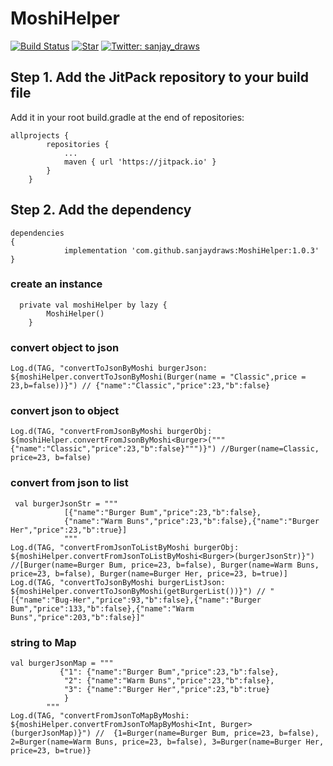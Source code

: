 # MoshiHelper
[![Build Status](https://jitpack.io/v/sanjaydraws/MoshiHelper.svg)](https://jitpack.io/v/sanjaydraws/MoshiHelper.svg)
[![Star](https://img.shields.io/github/stars/sanjaydraws/MoshiHelper.svg)](https://github.com/sanjaydraws/MoshiHelper)
<a href="https://twitter.com/sanjay_draws" target="_blank">
<img alt="Twitter: sanjay_draws" src="https://img.shields.io/twitter/follow/sanjay_draws.svg?style=social" />
</a>

## Step 1. Add the JitPack repository to your build file
Add it in your root build.gradle at the end of repositories:

```
allprojects {
		repositories {
			...
			maven { url 'https://jitpack.io' }
		}
	}
```

## Step 2. Add the dependency
```
dependencies
{
	        implementation 'com.github.sanjaydraws:MoshiHelper:1.0.3'
}
```

### create an instance 
```
  private val moshiHelper by lazy {
        MoshiHelper()
    }
```

### convert object to json
```
Log.d(TAG, "convertToJsonByMoshi burgerJson: ${moshiHelper.convertToJsonByMoshi(Burger(name = "Classic",price = 23,b=false))}") // {"name":"Classic","price":23,"b":false}
```

### convert json to object
```
Log.d(TAG, "convertFromJsonByMoshi burgerObj: ${moshiHelper.convertFromJsonByMoshi<Burger>("""{"name":"Classic","price":23,"b":false}""")}") //Burger(name=Classic, price=23, b=false)
```

### convert from json to list 
```
 val burgerJsonStr = """
            [{"name":"Burger Bum","price":23,"b":false},
            {"name":"Warm Buns","price":23,"b":false},{"name":"Burger Her","price":23,"b":true}]
            """
Log.d(TAG, "convertFromJsonToListByMoshi burgerObj: ${moshiHelper.convertFromJsonToListByMoshi<Burger>(burgerJsonStr)}") //[Burger(name=Burger Bum, price=23, b=false), Burger(name=Warm Buns, price=23, b=false), Burger(name=Burger Her, price=23, b=true)]
Log.d(TAG, "convertToJsonByMoshi burgerListJson: ${moshiHelper.convertToJsonByMoshi(getBurgerList())}") // "[{"name":"Bug-Her","price":93,"b":false},{"name":"Burger Bum","price":133,"b":false},{"name":"Warm Buns","price":203,"b":false}]"

```

### string  to Map
```
val burgerJsonMap = """
           {"1": {"name":"Burger Bum","price":23,"b":false},
            "2": {"name":"Warm Buns","price":23,"b":false},
            "3": {"name":"Burger Her","price":23,"b":true}
            } 
        """
Log.d(TAG, "convertFromJsonToMapByMoshi: ${moshiHelper.convertFromJsonToMapByMoshi<Int, Burger>(burgerJsonMap)}") //  {1=Burger(name=Burger Bum, price=23, b=false), 2=Burger(name=Warm Buns, price=23, b=false), 3=Burger(name=Burger Her, price=23, b=true)}
```


